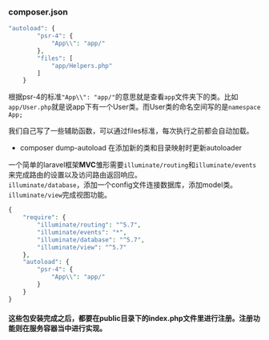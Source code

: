 ### composer.json
```php
"autoload": {
        "psr-4": {
            "App\\": "app/"
        },
        "files": [
            "app/Helpers.php"
        ]
    }
```
根据psr-4的标准`"App\\": "app/"`的意思就是查看`app`文件夹下的类。比如`app/User.php`就是说app下有一个User类。而User类的命名空间写的是`namespace App;`

我们自己写了一些辅助函数，可以通过files标准，每次执行之前都会自动加载。

- composer dump-autoload  在添加新的类和目录映射时更新autoloader

一个简单的laravel框架**MVC**雏形需要`illuminate/routing`和`illuminate/events`来完成路由的设置以及访问路由返回响应。  
`illuminate/database`，添加一个config文件连接数据库，添加model类。  
`illuminate/view`完成视图功能。

```php
{
    "require": {
        "illuminate/routing": "^5.7",
        "illuminate/events": "*",
        "illuminate/database": "^5.7",
        "illuminate/view": "^5.7"
    },
    "autoload": {
        "psr-4": {
            "App\\": "app/"
        }
    }
}
```

#### 这些包安装完成之后，都要在public目录下的index.php文件里进行注册。注册功能则在服务容器当中进行实现。

